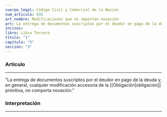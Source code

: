 ```yaml
---
cuerpo_legal: Código Civil y Comercial de la Nación
num_articulo: 935
art_nombre: Modificaciones que no importan novación
art: La entrega de documentos suscriptos por el deudor en pago de la deuda y, en general, cualquier modificación accesoria de la obligación primitiva, no comporta novación.
incisos: 
libro: Libro Tercero
título: "1"
capítulo: "5"
sección: "3"
---
```

### Artículo
---
"La entrega de documentos suscriptos por el deudor en pago de la deuda y, en general, cualquier modificación accesoria de la [[Obligación|obligación]] primitiva, no comporta novación."


### Interpretación
---
